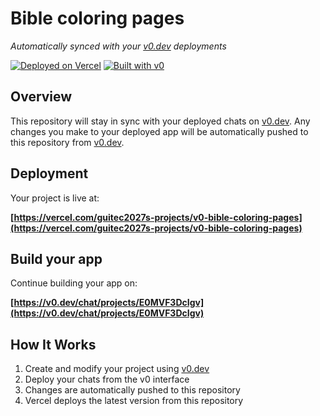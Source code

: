 # Bible coloring pages

*Automatically synced with your [v0.dev](https://v0.dev) deployments*

[![Deployed on Vercel](https://img.shields.io/badge/Deployed%20on-Vercel-black?style=for-the-badge&logo=vercel)](https://vercel.com/guitec2027s-projects/v0-bible-coloring-pages)
[![Built with v0](https://img.shields.io/badge/Built%20with-v0.dev-black?style=for-the-badge)](https://v0.dev/chat/projects/E0MVF3DcIgv)

## Overview

This repository will stay in sync with your deployed chats on [v0.dev](https://v0.dev).
Any changes you make to your deployed app will be automatically pushed to this repository from [v0.dev](https://v0.dev).

## Deployment

Your project is live at:

**[https://vercel.com/guitec2027s-projects/v0-bible-coloring-pages](https://vercel.com/guitec2027s-projects/v0-bible-coloring-pages)**

## Build your app

Continue building your app on:

**[https://v0.dev/chat/projects/E0MVF3DcIgv](https://v0.dev/chat/projects/E0MVF3DcIgv)**

## How It Works

1. Create and modify your project using [v0.dev](https://v0.dev)
2. Deploy your chats from the v0 interface
3. Changes are automatically pushed to this repository
4. Vercel deploys the latest version from this repository